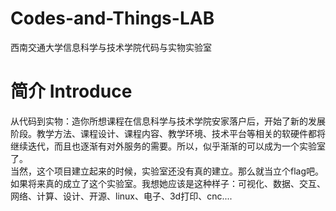 # Codes-and-Things-LAB
西南交通大学信息科学与技术学院代码与实物实验室
# 简介 Introduce
从代码到实物：造你所想课程在信息科学与技术学院安家落户后，开始了新的发展阶段。教学方法、课程设计、课程内容、教学环境、技术平台等相关的软硬件都将继续迭代，而且也逐渐有对外服务的需要。所以，似乎渐渐的可以成为一个实验室了。  
当然，这个项目建立起来的时候，实验室还没有真的建立。那么就当立个flag吧。  
如果将来真的成立了这个实验室。我想她应该是这种样子：可视化、数据、交互、网络、计算、设计、开源、linux、电子、3d打印、cnc....

